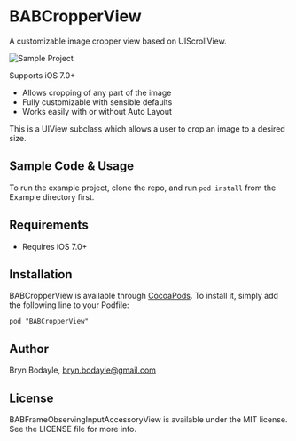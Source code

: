 # BABCropperView
A customizable image cropper view based on UIScrollView.

![Sample Project](http://www.brynbodayle.com/Files/BABCropperView.gif)

Supports iOS 7.0+

* Allows cropping of any part of the image
* Fully customizable with sensible defaults
* Works easily with or without Auto Layout

This is a UIView subclass which allows a user to crop an image to a desired size.


## Sample Code & Usage

To run the example project, clone the repo, and run `pod install` from the Example directory first.

## Requirements

- Requires iOS 7.0+

## Installation

BABCropperView is available through [CocoaPods](http://cocoapods.org). To install
it, simply add the following line to your Podfile:

    pod "BABCropperView"

## Author

Bryn Bodayle, bryn.bodayle@gmail.com

## License

BABFrameObservingInputAccessoryView is available under the MIT license. See the LICENSE file for more info.

